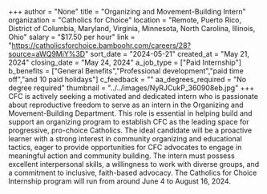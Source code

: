 +++
author = "None"
title = "Organizing and Movement-Building Intern"
organization = "Catholics for Choice"
location = "Remote, Puerto Rico, District of Columbia, Maryland, Virginia, Minnesota, North Carolina, Illinois, Ohio"
salary = "$17.50 per hour"
link = "https://catholicsforchoice.bamboohr.com/careers/28?source=aWQ9MjY%3D"
sort_date = "2024-05-21"
created_at = "May 21, 2024"
closing_date = "May 24, 2024"
a_job_type = ["Paid Internship"]
b_benefits = ["General Benefits","Professional development","paid time off","and 10 paid holidays"]
c_feedback = ""
aa_degrees_required = "No degree required"
thumbnail = "../../images/NyRJCukP_360908eb.jpg"
+++
CFC is actively seeking a motivated and dedicated intern who is passionate about reproductive freedom to serve as an intern in the Organizing and Movement-Building Department. This role is essential in helping build and support an organizing program to establish CFC as the leading space for progressive, pro-choice Catholics. The ideal candidate will be a proactive learner with a strong interest in community organizing and educational tactics, eager to provide opportunities for CFC advocates to engage in meaningful action and community building. The intern must possess excellent interpersonal skills, a willingness to work with diverse groups, and a commitment to inclusive, faith-based advocacy. The Catholics for Choice Internship program will run from around June 4 to August 16, 2024.